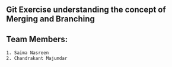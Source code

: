 ## Git Exercise understanding the concept of Merging and Branching

## Team Members:
```bash
1. Saima Nasreen
2. Chandrakant Majumdar
   ```

